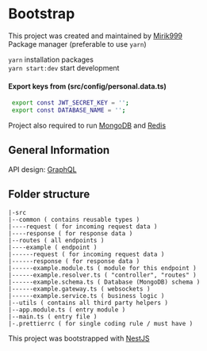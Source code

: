 # Bootstrap
This project was created and maintained by [Mirik999](https://github.com/mirik999)  
Package manager (preferable to use ```yarn```)

```yarn``` installation packages  
```yarn start:dev``` start development

#### Export keys from (src/config/personal.data.ts)
```bash
 export const JWT_SECRET_KEY = '';
 export const DATABASE_NAME = '';
```

Project also required to run [MongoDB](https://www.mongodb.com/)
and [Redis](https://redis.io/)

## General Information
API design: [GraphQL](https://www.apollographql.com/docs/apollo-server/)


## Folder structure
```angular2html
|-src  
|--common ( contains reusable types )
|----request ( for incoming request data )  
|----response ( for response data )  
|--routes ( all endpoints )
|----example ( endpoint )
|------request ( for incoming request data )
|------response ( for response data )
|------example.module.ts ( module for this endpoint )
|------example.resolver.ts ( "controller", "routes" )
|------example.schema.ts ( Database (MongoDB) schema )
|------example.gateway.ts ( websockets )
|------example.service.ts ( business logic )
|--utils ( contains all third party helpers )
|--app.module.ts ( entry module )
|--main.ts ( entry file )
|-.prettierrc ( for single coding rule / must have )
```

This project was bootstrapped with [NestJS](https://nestjs.com/)
